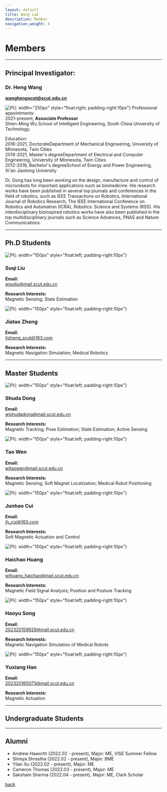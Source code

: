```yaml
---
layout: default
title: Wang Lab
description: Member
navigation_weight: 4
---
```


# Members

-----

## Principal Investigator:
### Dr. **Heng Wang**
**wanghengscut@scut.edu.cn**  

![PI](wangheng.jpg){: width="250px" style="float:right; padding-right:10px"} 
Professional appointments:  
2021-present, **Associate Professor**  
Shien-Ming Wu School of Intelligent Engineering, South China University of Technology.   

Education:  
2016-2021, DoctorateDepartment of Mechanical Engineering, University of Minnesota, Twin Cities  
2019-2021, Master's degreeDepartment of Electrical and Computer Engineering, University of Minnesota, Twin Cities  
2012-2016, Bachelor's degreeSchool of Energy and Power Engineering, Xi'an Jiaotong University

Dr. Dong has long been working on the design, manufacture and control of microrobots for important applications such as biomedicine. His research works have been published in several top journals and conferences in the field of robotics, such as IEEE Transactions on Robotics, International Journal of Robotics Research, The IEEE International Conference on Robotics and Automation (ICRA), Robotics: Science and Systems (RSS). His interdisciplinary bioinspired robotics works have also been published in the top multidisciplinary journals such as Science Advances, PNAS and Nature Communications. 

-----

## Ph.D Students
![PI](liusuqi.jpg){: width="150px" style="float:left; padding-right:10px"} 
### **Suqi Liu**  

**Email:**  
wisqliu@mail.scut.edu.cn  

**Research Interests:**  
Magnetic Sensing; State Estimation


![PI](zhengjiatao.jpg){: width="150px" style="float:left; padding-right:10px"} 
### **Jiatao Zheng**  
**Email:**  
jtzheng_scut@163.com  

**Research Interests:**  
Magnetic Navigati​on Simulation; Medical Robotics  


---

## Master Students
![PI](dongshuda.jpg){: width="150px" style="float:left; padding-right:10px"} 
### **Shuda Dong**  
**Email:**  
wishudadong@mail.scut.edu.cn  

**Research Interests:**  
Magnetic Tracking; Pose Estimation; State Estimation; Active Sensing  


![PI](wentao.jpg){: width="150px" style="float:left; padding-right:10px"} 
### **Tao Wen**  
**Email:**  
​witaowen@mail.scut.edu.cn

**Research Interests:**  
Magnetic Sensing; Soft Magnet Localization; Medical Robot Positioning


![PI](cuijunhao.jpg){: width="150px" style="float:left; padding-right:10px"} 
### **Junhao Cui**  
**Email:**  
jh_cui@163.com  

**Research Interests:**  
Soft Magnetic Actuation and Control


![PI](huanghaichao.jpg){: width="150px" style="float:left; padding-right:10px"} 
### **Haichao Huang**  
**Email:**  
wihuang_haichao@mail.scut.edu.cn

**Research Interests:**  
Magnetic Field Signal Analysis; Position and Posture Tracking   


![PI](songhaoyu1.jpg){: width="150px" style="float:left; padding-right:10px"} 
### **Haoyu Song**  
**Email:**  
202320159929@mail.scut.edu.cn

**Research Interests:**  
Magnetic Navigation Simulation of Medical Robots


![PI](hanyuxiang.jpg){: width="150px" style="float:left; padding-right:10px"} 
### **Yuxiang Han**  
**Email:**  
​202320160073@mail.scut.edu.cn

**Research Interests:**  
Magnetic Actuation




---

## Undergraduate Students




---

## Alumni
* Andrew Haworth (2022.02 - present), Major: ME, VISE Summer Fellow
* Shreya Shrestha (2022.02 - present), Major: BME
* Yilan Xu (2022.02 - present), Major: ME
* Cameron Thomas (2022.03 - present), Major: ME
* Saksham Sharma (2022.04 - present), Major: ME, Clark Scholar



[back](./)


